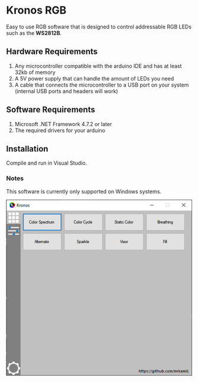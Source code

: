# Kronos RGB
Easy to use RGB software that is designed to control addressable RGB LEDs such as the **WS2812B**.

## Hardware Requirements
1. Any microcontroller compatible with the arduino IDE and has at least 32kb of memory
2. A 5V power supply that can handle the amount of LEDs you need
3. A cable that connects the microcontroller to a USB port on your system (internal USB ports and headers will work)

## Software Requirements
1. Microsoft .NET Framework 4.7.2 or later
2. The required drivers for your arduino

## Installation
Compile and run in Visual Studio.

### Notes
This software is currently only supported on Windows systems.

![alt text](image.png)
